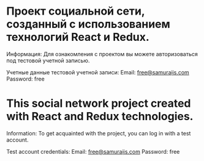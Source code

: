 # Проект социальной сети, созданный с использованием технологий React и Redux.
Информация: 
Для ознакомления с проектом вы можете авторизоваться под тестовой учетной записью.

Учетные данные тестовой учетной записи:
Email: free@samuraijs.com
Password: free

# This social network project created with React and Redux technologies.
Information: 
To get acquainted with the project, you can log in with a test account.

Test account credentials:
Email: free@samuraijs.com
Password: free